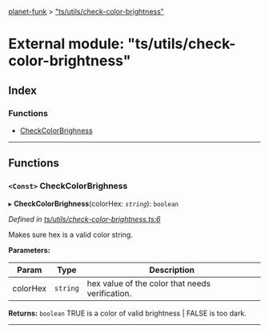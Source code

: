[planet-funk](../README.md) > ["ts/utils/check-color-brightness"](../modules/_ts_utils_check_color_brightness_.md)

# External module: "ts/utils/check-color-brightness"

## Index

### Functions

* [CheckColorBrighness](_ts_utils_check_color_brightness_.md#checkcolorbrighness)

---

## Functions

<a id="checkcolorbrighness"></a>

### `<Const>` CheckColorBrighness

▸ **CheckColorBrighness**(colorHex: *`string`*): `boolean`

*Defined in [ts/utils/check-color-brightness.ts:6](https://github.com/WilliamRADFunk/planet-funk/blob/4d2f34e/src/ts/utils/check-color-brightness.ts#L6)*

Makes sure hex is a valid color string.

**Parameters:**

| Param | Type | Description |
| ------ | ------ | ------ |
| colorHex | `string` |  hex value of the color that needs verification. |

**Returns:** `boolean`
TRUE is a color of valid brightness | FALSE is too dark.

___

